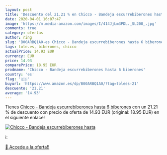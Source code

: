 ```yaml
---
layout: post
title: 'Descuento del 21.21 % en Chicco - Bandeja escurrebiberones hasta '
date: 2020-04-01 16:07:47
image: 'https://m.media-amazon.com/images/I/414JjLm3PDL._SL200_.jpg'
comments: true
category: ofertas
author: ring
slug: 'B00ARBQ1A0-es Chicco - Bandeja escurrebiberones hasta 6 biberones'
tags: tole.es, biberones, chicco
actualPrice: 14.93 EUR
currency: EUR
price: 14.93
comparePrice: 18.95 EUR
prodname: 'Chicco - Bandeja escurrebiberones hasta 6 biberones'
country: 'es'
flag: '🇪🇸'
buyurl: 'https://www.amazon.es/dp/B00ARBQ1A0/?tag=tolees-21'
descuento: '21.21'
average: '14.93'
---
```


Tienes [Chicco - Bandeja escurrebiberones hasta 6 biberones](https://www.amazon.es/dp/B00ARBQ1A0/?tag=tolees-21) con un 21.21 % de descuento con precio de oferta de 14.93 EUR (original: 18.95 EUR) en el siguiente enlace!

[![Chicco - Bandeja escurrebiberones hasta ](https://m.media-amazon.com/images/I/414JjLm3PDL._SL200_.jpg)](https://www.amazon.es/dp/B00ARBQ1A0/?tag=tolees-21)

ℹ️:


[🛒 Accede a la oferta!!](https://www.amazon.es/dp/B00ARBQ1A0/?tag=tolees-21)
